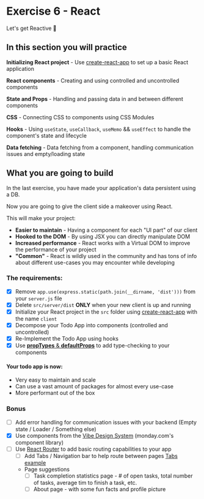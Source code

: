# Exercise 6 - React

Let's get Reactive 🥳

## In this section you will practice

**Initializing React project** - Use [create-react-app](https://github.com/facebook/create-react-app) to set up a basic React application

**React components** - Creating and using controlled and uncontrolled components

**State and Props** - Handling and passing data in and between different components

**CSS** - Connecting CSS to components using CSS Modules

**Hooks** - Using `useState`, `useCallback`, `useMemo` && `useEffect` to handle the component's state and lifecycle

**Data fetching** - Data fetching from a component, handling communication issues and empty/loading state

## What you are going to build

In the last exercise, you have made your application's data persistent using a DB.

Now you are going to give the client side a makeover using React.

This will make your project:
* **Easier to maintain** - Having a component for each "UI part" of our client
* **Hooked to the DOM** - By using JSX you can directly manipulate DOM
* **Increased performance** - React works with a Virtual DOM to improve the performance of your project
* **"Common"** - React is wildly used in the community and has tons of info about different use-cases you may encounter while developing

### The requirements:
- [x] Remove `app.use(express.static(path.join(__dirname, 'dist')))` from your `server.js` file
- [x] Delete `src/server/dist` **ONLY** when your new client is up and running 
- [x] Initialize your React project in the `src` folder using [create-react-app](https://create-react-app.dev/docs/getting-started/) with the name `client`
- [x] Decompose your Todo App into components (controlled and uncontrolled)
- [x] Re-Implement the Todo App using hooks
- [x] Use [**propTypes** & **defaultProps**](https://reactjs.org/docs/typechecking-with-proptypes.html) to add type-checking to your components

#### Your todo app is now:
- Very easy to maintain and scale
- Can use a vast amount of packages for almost every use-case
- More performant out of the box

### Bonus
- [ ] Add error handling for communication issues with your backend (Empty state / Loader / Something else)
- [x] Use components from the [Vibe Design System](https://github.com/mondaycom/monday-ui-react-core) (monday.com's component library)
- [ ] Use [React Router](https://reactrouter.com/docs/en/v6) to add basic routing capabilities to your app
  - [ ] Add Tabs / Navigation bar to help route between pages [Tabs example](https://style.monday.com/?path=/docs/navigation-tabs-tab--overview)
  - Page suggestions
    - [ ] Task completion statistics page - # of open tasks, total number of tasks, average tim to finish a task, etc.
    - [ ] About page - with some fun facts and profile picture